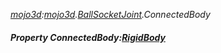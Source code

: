 _[mojo3d](../../modules/mojo3d/mojo3d-module.md):[mojo3d](../../modules/mojo3d/mojo3d-module.md).[BallSocketJoint](../../modules/mojo3d/mojo3d-ballsocketjoint.md).ConnectedBody_
##### Property ConnectedBody:[RigidBody](../../modules/mojo3d/mojo3d-rigidbody.md)
